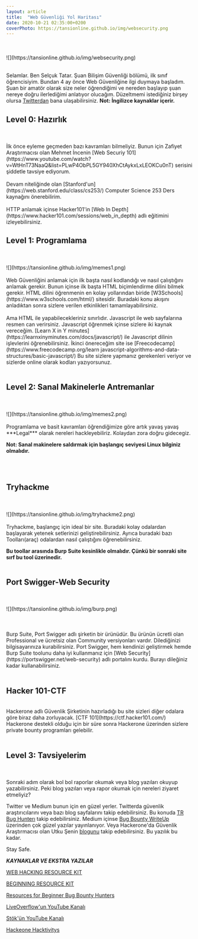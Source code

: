 ```yaml
---
layout: article
title:  "Web Güvenliği Yol Haritası"
date: 2020-10-21 02:35:00+0200
coverPhoto: https://tansionline.github.io/img/websecurity.png
---
```

<br>
<br>
![](https://tansionline.github.io/img/websecurity.png)
<br>
<br>

Selamlar. Ben Selçuk Tatar. Şuan Bilişim Güvenliği bölümü, ilk sınıf öğrencisiyim. Bundan 4 ay önce Web Güvenliğine ilgi duymaya başladım. Şuan bir amatör olarak size neler öğrendiğimi ve nereden başlayıp şuan nereye doğru ilerlediğimi anlatıyor olucağım. Düzeltmemi istediğiniz birşey olursa [Twitterdan](https://twitter.com/tansionline) bana ulaşabilirsiniz. 
**Not: İngilizce kaynaklar içerir.**

<h2>Level 0: Hazırlık</h2>
<br><br>
 İlk önce eyleme geçmeden bazı kavramları bilmeliyiz. Bunun için 
 Zafiyet Araştırmacısı olan Mehmet İncenin [Web Securiy 101](https://www.youtube.com/watch?v=WtHnT73NaaQ&list=PLwP4ObPL5GY940XhCtAykxLxLEOKCu0nT) serisini şiddetle tavsiye ediyorum.
<br><br>
 Devam niteliğinde olan [Stanford'un](https://web.stanford.edu/class/cs253/) Computer Science 253 Ders kaynağını önerebilirim.
 <br><br>
 HTTP anlamak içinse Hacker101'in 
 [Web In Depth](https://www.hacker101.com/sessions/web_in_depth) adlı eğitimini izleyebilirsiniz.
 <h2>Level 1: Programlama</h2>
 <br><br>
 ![](https://tansionline.github.io/img/memes1.png)
 <br><br>
 Web Güvenliğini anlamak için ilk başta nasıl kodlandığı ve nasıl çalıştığını anlamak gerekir. Bunun içinse ilk başta  HTML biçimlendirme dilini bilmek gerekir. 
 HTML dilini öğrenmenin en kolay yollarından biride 
 [W3Schools](https://www.w3schools.com/html/) sitesidir.
 Buradaki konu akışını anladıktan sonra sizlere verilen etkinlikleri tamamlayabilirsiniz.
 <br><br>
 Ama HTML ile yapabilecekleriniz sınırlıdır. Javascript ile web sayfalarına resmen can verirsiniz. Javascript öğrenmek içinse sizlere iki kaynak vereceğim.
 [Learn X in Y minutes](https://learnxinyminutes.com/docs/javascript/)
 ile Javascript dilinin işlevlerini öğrenebilirsiniz. İkinci önereceğim site ise [Freecodecamp](https://www.freecodecamp.org/learn javascript-algorithms-and-data-structures/basic-javascript/)
 Bu site sizlere yapmanız gerekenleri veriyor ve sizlerde online olarak kodları yazıyorsunuz. 
 <br><br>
 <h2>Level 2: Sanal Makinelerle Antremanlar</h2>
 <br><br>
  ![](https://tansionline.github.io/img/memes2.png)
 <br><br>
 Programlama ve basit kavramları öğrendiğimize göre artık yavaş yavaş ***Legal*** olarak nereleri hackleyebiliriz. Kolaydan zora doğru gidecegiz.
 
 **Not: Sanal makinelere saldırmak için başlangıç seviyesi Linux bilginiz olmalıdır.** 

  <br><br>
  <h2>Tryhackme</h2>
  <br><br>
  ![](https://tansionline.github.io/img/tryhackme2.png)
  <br><br>
  Tryhackme, başlangıç için ideal bir site. Buradaki kolay odalardan başlayarak yetenek setlerinizi geliştirebilirsiniz. Ayrıca buradaki bazı Toolları(araç) odalardan  nasıl çalıştığını öğrenebilirsiniz.

  **Bu toollar arasında Burp Suite kesinlikle olmalıdır. Çünkü bir sonraki site sırf bu tool üzerinedir.**
  <br><br>
  <h2>Port Swigger-Web Security</h2>
  <br><br>
 ![](https://tansionline.github.io/img/burp.png)
  <br><br>
  <br><br>
  Burp Suite, Port Swigger adlı şirketin bir ürünüdür. Bu ürünün ücretli olan Professional ve ücretsiz olan Community versiyonları vardır. Dilediğinizi bilgisayarınıza kurabilirsiniz. Port Swigger, hem kendinizi geliştirmek hemde Burp Suite toolunu daha iyi kullanmanız için [Web Security](https://portswigger.net/web-security)
  adlı portalını kurdu. Burayı dileğiniz kadar kullanabilirsiniz.
  <br>
  <br>
  <h2>Hacker 101-CTF</h2>
  <br>
  Hackerone adlı Güvenlik Şirketinin hazırladığı bu site sizleri diğer odalara göre biraz daha zorluyacak.  
  [CTF 101](https://ctf.hacker101.com/) Hackerone destekli olduğu için bir süre sonra Hackerone üzerinden sizlere private bounty programları gelebilir. 
  <br>
  <br>
  <h2>Level 3: Tavsiyelerim </h2>
  <br>
  <br>
   Sonraki adım olarak bol bol raporlar okumak veya blog yazıları okuyup yazabilirsiniz. Peki blog yazıları veya rapor okumak için nereleri ziyaret etmeliyiz?

  Twitter ve Medium bunun için en güzel yerler. Twitterda güvenlik araştırıcılarını veya bazı blog sayfalarını takip edebilirsiniz.
  Bu konuda [TR Bug Hunterı](https://twitter.com/trbughunters) takip edebilirsiniz.
  Medium içinse [Bug Bounty WriteUp](https://medium.com/bugbountywriteup) üzerinden çok güzel yazılar yayınlanıyor.
  Veya Hackerone'da Güvenlik Araştırmacısı olan Utku Şenin [blogunu](https://utkusen.com/blog/) takip edebilirsiniz.
   Bu yazılık bu kadar.
   
   Stay Safe.


   ***KAYNAKLAR VE EKSTRA YAZILAR***


   [WEB HACKING RESOURCE KIT](https://view.highspot.com/viewer/5f3aba1ba4dfa0019a6b49c2)

   [BEGINNING RESOURCE KIT](https://view.highspot.com/viewer/5f3ab6e7f7794d5f24a9dd05)
   
   [Resources for Beginner Bug Bounty Hunters](https://github.com/nahamsec/Resources-for-Beginner-Bug-Bounty-Hunters/blob/master/assets/basics.md)
   
   [LiveOverflow'un YouTube Kanalı](https://www.youtube.com/channel/UClcE-kVhqyiHCcjYwcpfj9w)
   
   [Stök'ün YouTube Kanalı](https://www.youtube.com/channel/UCQN2DsjnYH60SFBIA6IkNwg)
   
   [Hackeone Hacktivitys](https://hackerone.com/hacktivity)